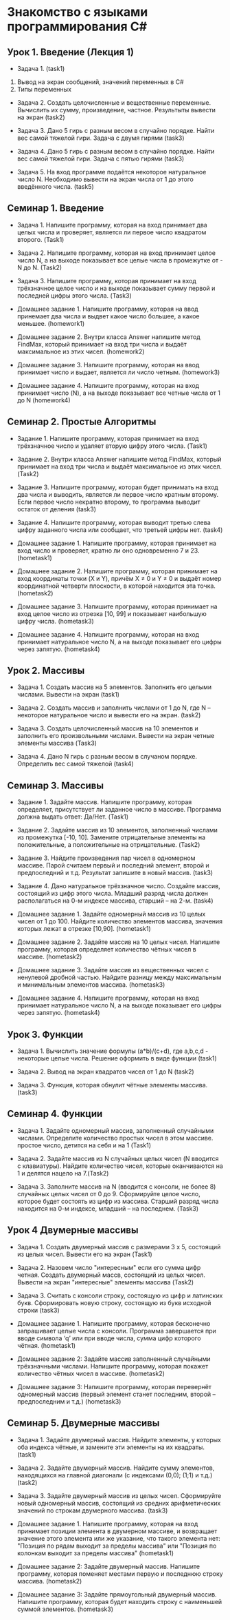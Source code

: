 # Знакомство с языками программирования C#

## Урок 1. Введение (Лекция 1)

- Задача 1.  (task1)
1. Вывод на экран сообщений, значений переменных в C#
2. Типы переменных

- Задача 2. Создать целочисленные и вещественные переменные. Вычислить их сумму, произведение, частное. Результыты вывести на экран (task2)

- Задача 3. Дано 5 гирь с разным весом в случайно порядке. Найти вес самой тяжелой гири. Задача с двумя гирями (task3)

- Задача 4. Дано 5 гирь с разным весом в случайно порядке. Найти вес самой тяжелой гири. Задача с пятью гирями (task3)

- Задача 5. На вход программе подаётся некоторое натуральное число N. Необходимо вывести на экран числа от 1 до этого введённого числа. (task5)

## Семинар 1. Введение

- Задача 1. Напишите программу, которая на вход принимает два целых числа и проверяет, является ли первое число квадратом второго. (Task1)

- Задача 2. Напишите программу, которая на вход принимает целое число N, а на выходе показывает все целые числа в промежутке от -N до N. (Task2)

- Задача 3. Напишите программу, которая принимает на вход трёхзначное целое число и на выходе показывает сумму первой и последней цифры этого числа. (Task3)

- Домашнее задание 1. Напишите программу, которая на ввод принемает два числа и выдвет какое число большее, а какое меньшее. (homework1)

- Домашнее задание 2. Внутри класса Answer напишите метод FindMax, который принимает на вход три числа и выдаёт максимальное из этих чисел. (homework2)

- Домашнее задание 3. Напишите программу, которая на ввод принимает число и выдает, является ли число четным. (homework3)

- Домашнее задание 4. Напишите программу, которая на вход принимает число (N), а на выходе показывает все четные числа от 1 до N (homework4)

## Семинар 2. Простые Алгоритмы

- Задание 1. Напишите программу, которая принимает на вход  трёхзначное число и удаляет вторую цифру этого числа. (Task1)

- Задание 2.  Внутри класса Answer напишите метод FindMax, который принимает на вход три числа и выдаёт максимальное из этих чисел. (Task2)

- Задание 3. Напишите программу, которая будет принимать на вход два числа и выводить, является ли первое число кратным второму. Если первое число некратно второму, то программа выводит остаток от деления (task3)

- Задание 4. Напишите программу, которая выводит третью слева цифру заданного числа или сообщает, что третьей цифры нет. (task4)

- Домашнее задание 1. Напишите программу, которая принимает на вход число и проверяет, кратно ли оно одновременно 7 и 23. (hometask1)

- Домашнее задание 2. Напишите программу, которая принимает на вход координаты точки (X и Y), причём X ≠ 0 и Y ≠ 0 и выдаёт номер координатной четверти плоскости, в которой находится эта точка. (hometask2)

- Домашнее задание 3. Напишите программу, которая принимает на вход целое число из отрезка [10, 99] и показывает наибольшую цифру числа. (hometask3)

- Домашнее задание 4. Напишите программу, которая на вход принимает натуральное число N, а на выходе показывает его цифры через запятую. (hometask4)

## Урок 2. Массивы

- Задача 1. Создать массив на 5 элементов. Заполнить его целыми числами. Вывести на экран (task1)

- Задача 2. Создать массив  и заполнить числами от 1 до N, где N – некоторое натуральное число и вывести его на экран. (task2)

- Задача 3. Создать целочисленный массив на 10 элементов и заполнить его произвольными числами. Вывести на экран четные элементы массива (Task3)

- Задача 4. Дано N гирь с разным весом в случаном порядке. Определить вес самой тяжелой (task4)

## Семинар 3. Массивы

- Задание 1. Задайте массив. Напишите программу, которая определяет, присутствует ли заданное число в массиве. Программа должна выдать ответ: Да/Нет. (Task1)

- Задание 2.  Задайте массив из 10 элементов, заполненный числами из промежутка [-10, 10]. Замените отрицательные элементы на положительные, а положительные на отрицательные. (Task2)

- Задание 3. Найдите произведения пар чисел в одномерном массиве. Парой считаем первый и последний элемент, второй и предпоследний и т.д. Результат запишите в новый массив. (task3)

- Задание 4. Дано натуральное трёхзначное число. Создайте массив, состоящий из цифр этого числа. Младший разряд числа должен  располагаться на 0-м индексе массива, старший – на 2-м. (task4)

- Домашнее задание 1. Задайте одномерный массив из 10 целых чисел от 1 до 100. Найдите количество элементов массива, значения которых лежат в отрезке [10,90]. (hometask1)

- Домашнее задание 2. Задайте массив на 10 целых чисел. Напишите программу, которая определяет количество чётных чисел в массиве. (hometask2)

- Домашнее задание 3. Задайте массив из вещественных чисел с ненулевой дробной частью. Найдите разницу между максимальным и минимальным элементов массива. (hometask3)

- Домашнее задание 4. Напишите программу, которая на вход принимает натуральное число N, а на выходе показывает его цифры через запятую. (hometask4)

## Урок 3. Функции

- Задача 1. Вычислить значение формулы (a*b)/(c+d), где a,b,c,d - некоторые целые числа. Решение оформить в виде функции (task1)

- Задача 2. Вывод на экран квадратов чисел от 1 до N (task2)

- Задача 3. Функция, которая обнулит чётные элементы массива. (task3)

## Семинар 4. Функции

- Задача 1. Задайте одномерный массив, заполненный случайными числами. Определите количество простых чисел в этом массиве.
простое число, детится на себя и на 1 (Task1)

- Задача 2. Задайте массив из N случайных целых чисел (N вводится с клавиатуры). Найдите количество чисел, которые оканчиваются на 1 и делятся нацело на 7.(Task2)

- Задача 3. Заполните массив на N (вводится с консоли, не более 8)  случайных целых чисел от 0 до 9. Сформируйте целое число, которое будет состоять из цифр из массива. Старший разряд числа находится на 0-м индексе, младший – на последнем. (Task3)

## Урок 4 Двумерные массивы

- Задача 1. Создать двумерный массив с размерами 3 х 5, состоящий из целых чисел. Вывести его на экран (Task1)

- Задача 2. Назовем число "интересным" если его сумма цифр четная. Создать двумерный массв, состоящий из целых чисел. Вывести на экран "интересные" элементы массива (Task2)

- Задача 3. Считать с консоли строку, состоящую из цифр и латинских букв. Сформировать новую строку, состоящую из букв исходной строки (task3)

- Домашнее задание 1.  Напишите программу, которая бесконечно запрашивает целые числа с консоли. Программа завершается при вводе символа ‘q’ или при вводе числа, сумма цифр которого чётная. (hometask1)

- Домашнее задание 2: Задайте массив заполненный случайными трёхзначными числами. Напишите программу, которая покажет количество чётных чисел в массиве. (hometask2)

- Домашнее задание 3: Напишите программу, которая перевернёт одномерный массив (первый элемент станет последним, второй – предпоследним и т.д.) (hometask3)

## Семинар 5. Двумерные массивы

- Задача 1. Задайте двумерный массив. Найдите элементы, у которых оба индекса чётные, и замените эти элементы на их квадраты. (task1)

- Задача 2. Задайте двумерный массив. Найдите сумму элементов, находящихся на главной диагонали (с индексами (0,0); (1;1) и т.д.) (task2)

- Задача 3. Задайте двумерный массив из целых чисел. Сформируйте новый одномерный массив, состоящий из средних арифметических значений по строкам двумерного массива. (task3)

- Домашнее задание 1. Напишите программу, которая на вход принимает позиции элемента в двумерном массиве,  и возвращает значение этого элемента или же указание, что такого элемента нет:  "Позиция по рядам выходит за пределы массива" или "Позиция по колонкам выходит за пределы массива" (hometask1)

- Домашнее задание 2: Задайте двумерный массив. Напишите программу, которая поменяет местами первую и последнюю строку массива. (hometask2)

- Домашнее задание 3: Задайте прямоугольный двумерный массив. Напишите программу, которая будет находить строку с наименьшей суммой элементов. (hometask3)

